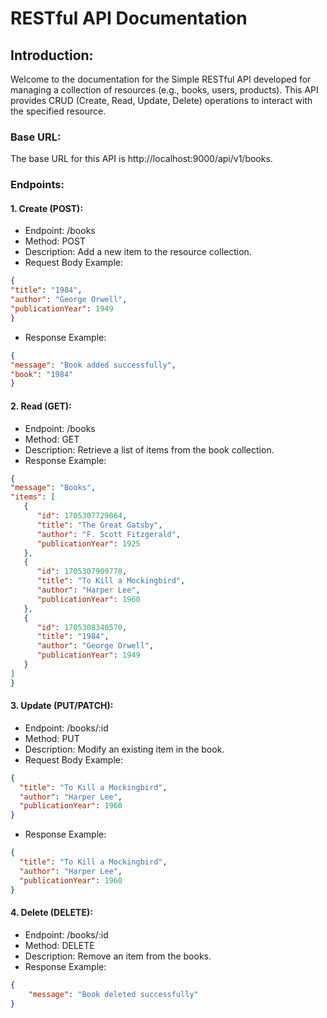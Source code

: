 # RESTful API Documentation
## Introduction:
Welcome to the documentation for the Simple RESTful API developed for managing a collection of resources (e.g., books, users, products). This API provides CRUD (Create, Read, Update, Delete) operations to interact with the specified resource.

### Base URL:
The base URL for this API is http://localhost:9000/api/v1/books.

### Endpoints:
#### 1. Create (POST):
   - Endpoint: /books
   - Method: POST
   - Description: Add a new item to the resource collection.
   - Request Body Example:
   ```json
{
  "title": "1984",
  "author": "George Orwell",
  "publicationYear": 1949
}
```
  - Response Example:
   ```json
   {
   "message": "Book added successfully",
   "book": "1984"
   }
   ```
 #### 2. Read (GET):
   - Endpoint: /books
   - Method: GET
   - Description: Retrieve a list of items from the book collection.
   - Response Example:
    
   ```json
   {
   "message": "Books",
   "items": [
      {
         "id": 1705307729064,
         "title": "The Great Gatsby",
         "author": "F. Scott Fitzgerald",
         "publicationYear": 1925
      },
      {
         "id": 1705307909778,
         "title": "To Kill a Mockingbird",
         "author": "Harper Lee",
         "publicationYear": 1960
      },
      {
         "id": 1705308340570,
         "title": "1984",
         "author": "George Orwell",
         "publicationYear": 1949
      }
   ]
}
   ```
#### 3. Update (PUT/PATCH):
   - Endpoint: /books/:id
   - Method: PUT 
   - Description: Modify an existing item in the book.
   - Request Body Example:
````json
{
  "title": "To Kill a Mockingbird",
  "author": "Harper Lee",
  "publicationYear": 1960
}
````
  - Response Example:
````json
{
  "title": "To Kill a Mockingbird",
  "author": "Harper Lee",
  "publicationYear": 1960
}
````
#### 4. Delete (DELETE):
   - Endpoint: /books/:id
   - Method: DELETE
   - Description: Remove an item from the books.
   - Response Example:
````json
{
    "message": "Book deleted successfully"
}
````
   